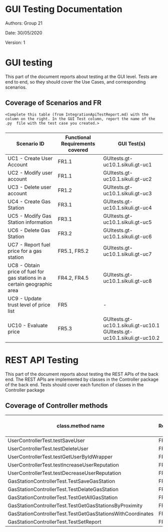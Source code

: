 # GUI  Testing Documentation 

Authors: Group 21

Date: 30/05/2020

Version: 1

# GUI testing

This part of the document reports about testing at the GUI level. Tests are end to end, so they should cover the Use Cases, and corresponding scenarios.

## Coverage of Scenarios and FR

```
<Complete this table (from IntegrationApiTestReport.md) with the column on the right. In the GUI Test column, report the name of the .py  file with the test case you created.>
```

### 

| Scenario ID | Functional Requirements covered | GUI Test(s) | 
| ---------- | ------------------------------- | ----------- | 
|UC1 - Create User Account|FR1.1| GUItests.gt-uc10.1.sikuli.gt-uc1|             
|UC2 - Modify user account| FR1.1 | GUItests.gt-uc10.1.sikuli.gt-uc2 |             
|UC3 - Delete user account| FR1.2 | GUItests.gt-uc10.1.sikuli.gt-uc3 |            
|UC4 - Create Gas Station| FR3.1 | GUItests.gt-uc10.1.sikuli.gt-uc4|      
|UC5 - Modify Gas Station information| FR3.1 |GUItests.gt-uc10.1.sikuli.gt-uc5 |      
|UC6 - Delete Gas Station| FR3.2 | GUItests.gt-uc10.1.sikuli.gt-uc6 |     
|UC7 - Report fuel price for a gas station| FR5.1, FR5.2 | GUItests.gt-uc10.1.sikuli.gt-uc7|  
|UC8 - Obtain price of fuel for gas stations in a certain geographic area| FR4.2, FR4.5 | GUItests.gt-uc10.1.sikuli.gt-uc8| 
|UC9 - Update trust level of price list|FR5 | - | 
|UC10 - Evaluate price| FR5.3 |GUItests.gt-uc10.1.sikuli.gt-uc10.1                           GUItests.gt-uc10.1.sikuli.gt-uc10.2|
           


# REST  API  Testing

This part of the document reports about testing the REST APIs of the back end. The REST APIs are implemented by classes in the Controller package of the back end. 
Tests should cover each function of classes in the Controller package

## Coverage of Controller methods


<Report in this table the test cases defined to cover all methods in Controller classes >

| class.method name | Functional Requirements covered |REST  API Test(s) | 
| ----------- | ------------------------------- | ----------- | 
|UserControllerTest.testSaveUser|FR1.1| src.test.java.it.polito.ezgas.controllertests.UserControllerTest|     
|UserControllerTest.testDeleteUser|FR1.2| src.test.java.it.polito.ezgas.controllertests.UserControllerTest|    
|UserControllerTest.testGetUserByIdWrapper|FR1.4| src.test.java.it.polito.ezgas.controllertests.UserControllerTest| 
|UserControllerTest.testIncreaseUserReputation|FR5.2| src.test.java.it.polito.ezgas.controllertests.UserControllerTest|              
|UserControllerTest.testDecreaseUserReputation|FR5.2| src.test.java.it.polito.ezgas.controllertests.UserControllerTest|            
|GasStationControllerTest.TestSaveGasStation|FR3.1| src.test.java.it.polito.ezgas.controllertests.GasStationControllerTest|            
|GasStationControllerTest.TestDelateGasStation|FR3.2| src.test.java.it.polito.ezgas.controllertests.GasStationControllerTest| 
|GasStationControllerTest.TestGetAllGasStation|FR3.3| src.test.java.it.polito.ezgas.controllertests.GasStationControllerTest| 
|GasStationControllerTest.TestGetGasStationsByProximity|FR4.1| src.test.java.it.polito.ezgas.controllertests.GasStationControllerTest| 
|GasStationControllerTest.TestGetGasStationsWithCoordinates|FR4.5| src.test.java.it.polito.ezgas.controllertests.GasStationControllerTest| 
|GasStationControllerTest.TestSetReport|FR5.1, FR5.3| src.test.java.it.polito.ezgas.controllertests.GasStationControllerTest| 

 